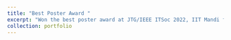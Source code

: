 ```yaml
---
title: "Best Poster Award "
excerpt: "Won the best poster award at JTG/IEEE ITSoc 2022, IIT Mandi for poster on Tandem Queue Decomposition: A Throughput Optimal Routing Policy for Quantum Key Distribution Networks [poster] (2022)"
collection: portfolio
---
```


